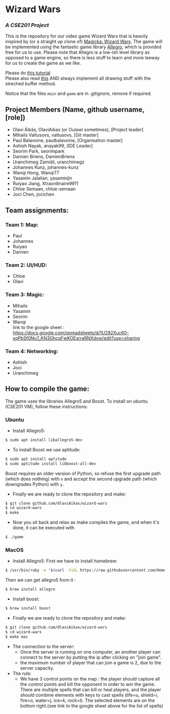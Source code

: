 # Wizard Wars
### _A CSE201 Project_

This is the repository for our video game Wizard Wars that is heavily inspired by (or a straight up clone of) [Magicka: Wizard Wars](https://magicka.fandom.com/wiki/Wizard_Wars). The game will be implemented using the fantastic game library [Allegro](www.liballeg.org), which is provided free for us to use. Please note that Allegro is a low-ish level library as opposed to a game engine, so there is less stuff to learn and more leeway for us to create the game as we like.

Please do [this tutorial](https://github.com/liballeg/allegro_wiki/wiki/Allegro-Vivace)    
Please also read [this](https://wiki.allegro.cc/index.php?title=Achieving_Resolution_Independence) AND always implement all drawing stuff with the streched buffer method.

Notice that the files `main` and `game` are in .gitignore, remove if required.

## Project Members (Name, github username, [role])
- Olavi Äikäs, OlaviAikas (or Oulawi sometimes), [Project leader]
- Mihails Valtusovs, valtusovs, [Git master]
- Paul Balavoine, paulbalavoine, [Organisation master]
- Ashish Nayak, anayak99, [IDE Leader]
- Seorim Park, seorimpark
- Damien Briens, DamienBriens
- Uranchimeg Zamidii, uranchimegz
- Johannes Kunz, johannes-kunz
- Wanqi Hong, Wanqi77
- Yasamin Jalalian, yasaminjln
- Ruiyao Jiang, Xtraordinaire9911
- Chloe Semaan, chloe-semaan
- Joci Chen, jocichen


## Team assignments:
### Team 1: Map:
* Paul
* Johannes
* Ruiyao
* Damien

### Team 2: UI/HUD:
* Chloe
* Olavi

### Team 3: Magic:
* Mihails
* Yasamin
* Seorim
* Wanqi <br>
link to the google sheet : https://docs.google.com/spreadsheets/d/1U292Xuc60-sqPbSf0No7_KN3GhcqFwKOEsrraRNXdxw/edit?usp=sharing

### Team 4: Networking:
* Ashish
* Joci
* Uranchimeg

## How to compile the game:
 The game uses the libraries Allegro5 and Boost. To install on ubuntu (CSE201 VM), follow these instructions:
 ### Ubuntu
 * Install Allegro5:
 ```Bash
 $ sudo apt install liballegro5-dev
 ```
 * To install Boost we use aptitude:
 ```Bash
 $ sudo apt install aptitude
 $ sudo aptitude install libboost-all-dev
 ```
 Boost requires an older version of Python, so refuse the first upgrade path (which does nothing) with `n` and accept the second upgrade path (which downgrades Python) with `y`.
 * Finally we are ready to clone the repository and make:
 ```Bash
 $ git clone github.com/OlaviAikas/wizard-wars
 $ cd wizard-wars
 $ make
 ```
 * Now you sit back and relax as make compiles the game, and when it's done, it can be executed with
 ```Bash
 $ ./game
 ```
 
 ### MacOS
 * Install Allegro5:
 First we have to install homebrew:
 ```Bash
 $ /usr/bin/ruby -e "$(curl -fsSL https://raw.githubusercontent.com/Homebrew/install/master/install)"
 ```
 Then we can get allegro5 from it :
 ```Bash
 $ brew install allegro 
 ```
 * Install boost: 
 ```Bash
 $ brew install boost 
 ```
 * Finally we are ready to clone the repository and make:
 ```Bash
 $ git clone github.com/OlaviAikas/wizard-wars
 $ cd wizard-wars
 $ make mac
 ```
* The connection to the server: 
  - Once the server is running on one computer, an another player can connect to the server by putting the ip after clicking on "join game".
  - the maximum number of player that can join a game is 2, due to the server capacity.
* The rule:
  - We have 3 control points on the map : the player should capture all the control points and kill the opponent in order to win the game. There are multiple spells that can kill or heal players, and the player should combine elements with keys to cast spells (life=u, shield=i, fire=o, water=j, ice=k, rock=l). The selected elements are on the bottom right.(see link to the google sheet above for the list of spells)
  
  
  

